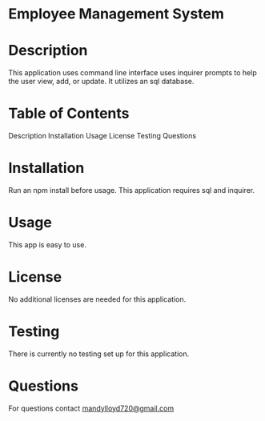 # Employee Management System

# Description
This application uses command line interface uses inquirer prompts to help the user view, add, or update. It utilizes an sql database.


# Table of Contents
Description
Installation
Usage
License
Testing
Questions

# Installation
Run an npm install before usage. 
This application requires sql and inquirer.


# Usage
This app is easy to use.

# License
No additional licenses are needed for this application.


# Testing
There is currently no testing set up for this application.

# Questions
For questions contact mandylloyd720@gmail.com
